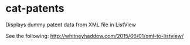 # cat-patents
Displays dummy patent data from XML file in ListView

See the following: http://whitneyhaddow.com/2015/06/01/xml-to-listview/

